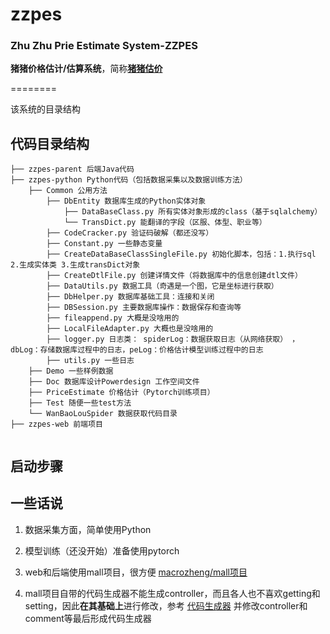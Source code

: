 # zzpes
### Zhu Zhu Prie Estimate System-ZZPES
**猪猪价格估计/估算系统**，简称<u>**猪猪估价**</u>



========

该系统的目录结构

## 代码目录结构

```
├── zzpes-parent 后端Java代码
├── zzpes-python Python代码（包括数据采集以及数据训练方法）
    ├── Common 公用方法
        ├── DbEntity 数据库生成的Python实体对象
            ├── DataBaseClass.py 所有实体对象形成的class（基于sqlalchemy）
            └── TransDict.py 能翻译的字段（区服、体型、职业等）
        ├── CodeCracker.py 验证码破解（都还没写）
        ├── Constant.py 一些静态变量
        ├── CreateDataBaseClassSingleFile.py 初始化脚本，包括：1.执行sql 2.生成实体类 3.生成transDict对象
        ├── CreateDtlFile.py 创建详情文件（将数据库中的信息创建dtl文件）
        ├── DataUtils.py 数据工具（奇遇是一个图，它是坐标进行获取）
        ├── DbHelper.py 数据库基础工具：连接和关闭
        ├── DBSession.py 主要数据库操作：数据保存和查询等
        ├── fileappend.py 大概是没啥用的
        ├── LocalFileAdapter.py 大概也是没啥用的
        ├── logger.py 日志类： spiderLog：数据获取日志（从网络获取） ，dbLog：存储数据库过程中的日志，peLog：价格估计模型训练过程中的日志           
        ├── utils.py 一些日志
    ├── Demo 一些样例数据
    ├── Doc 数据库设计Powerdesign 工作空间文件
    ├── PriceEstimate 价格估计（Pytorch训练项目）
    ├── Test 随便一些test方法
    └── WanBaoLouSpider 数据获取代码目录
├── zzpes-web 前端项目
       
```
## 启动步骤





## 一些话说
1. 数据采集方面，简单使用Python

2. 模型训练（还没开始）准备使用pytorch

3. web和后端使用mall项目，很方便
[macrozheng/mall项目](https://github.com/macrozheng/mall)

4. mall项目自带的代码生成器不能生成controller，而且各人也不喜欢getting和setting，因此**在其基础上**进行修改，参考
[代码生成器](www.baidu.com)  并修改controller和comment等最后形成代码生成器